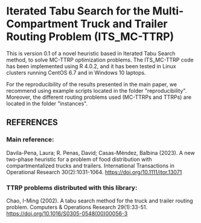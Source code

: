 # Iterated Tabu Search for the Multi-Compartment Truck and Trailer Routing Problem (ITS_MC-TTRP)

This is version 0.1 of a novel heuristic based in Iterated Tabu Search method, to solve MC-TTRP optimization problems. The ITS_MC-TTRP code has been implemented using R 4.0.2, and it has been tested in Linux clusters running CentOS 6.7 and in Windows 10 laptops.

For the reproducibility of the results presented in the main paper, we recommend using example scripts located in the folder "reproducibility". Moreover, the different routing problems used (MC-TTRPs and TTRPs) are located in the folder "instances".

## REFERENCES

### Main reference: 
Davila-Pena, Laura; R. Penas, David; Casas-Méndez, Balbina (2023). A new two-phase heuristic for a problem of food distribution with compartmentalized trucks and trailers.  International Transactions in Operational Research 30(2):1031-1064. https://doi.org/10.1111/itor.13071

### TTRP problems distributed with this library:
Chao, I-Ming (2002). A tabu search method for the truck and trailer routing problem. Computers & Operations Research 29(1):33-51. https://doi.org/10.1016/S0305-0548(00)00056-3
